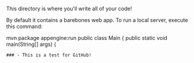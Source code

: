 This directory is where you'll write all of your code!

By default it contains a barebones web app. To run a local server, execute this
command:

mvn package appengine:run
public class Main {
    public static void main(String[] args) {
    
    ### - This is a test for GitHub!